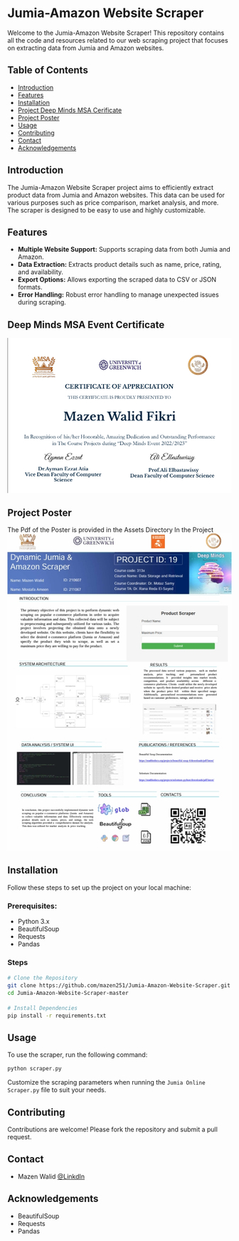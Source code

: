 
# Jumia-Amazon Website Scraper

Welcome to the Jumia-Amazon Website Scraper! This repository contains all the code and resources related to our web scraping project that focuses on extracting data from Jumia and Amazon websites.

## Table of Contents
- [Introduction](#introduction)
- [Features](#features)
- [Installation](#installation)
- [Project Deep Minds MSA Cerificate]()
- [Project Poster](#project-poster)
- [Usage](#usage)
- [Contributing](#contributing)
- [Contact](#contact)
- [Acknowledgements](#acknowledgements)

## Introduction

The Jumia-Amazon Website Scraper project aims to efficiently extract product data from Jumia and Amazon websites. This data can be used for various purposes such as price comparison, market analysis, and more. The scraper is designed to be easy to use and highly customizable.

## Features

- **Multiple Website Support:** Supports scraping data from both Jumia and Amazon.
- **Data Extraction:** Extracts product details such as name, price, rating, and availability.
- **Export Options:** Allows exporting the scraped data to CSV or JSON formats.
- **Error Handling:** Robust error handling to manage unexpected issues during scraping.

## Deep Minds MSA Event Certificate
![Poster](Assets/Certi.png)

## Project Poster
The Pdf of the Poster is provided in the Assets Directory In the Project
![Poster](Assets/poster.png)

## Installation

Follow these steps to set up the project on your local machine:

### Prerequisites:
- Python 3.x
- BeautifulSoup
- Requests
- Pandas

### Steps

```sh
# Clone the Repository
git clone https://github.com/mazen251/Jumia-Amazon-Website-Scraper.git
cd Jumia-Amazon-Website-Scraper-master

# Install Dependencies
pip install -r requirements.txt
```

## Usage

To use the scraper, run the following command:

```sh
python scraper.py
```

Customize the scraping parameters when running the `Jumia Online Scraper.py` file to suit your needs.

## Contributing

Contributions are welcome! Please fork the repository and submit a pull request.

## Contact

- Mazen Walid [@LinkdIn](https://www.linkedin.com/in/mazen-walid-225582208/)

## Acknowledgements
- BeautifulSoup
- Requests
- Pandas 

